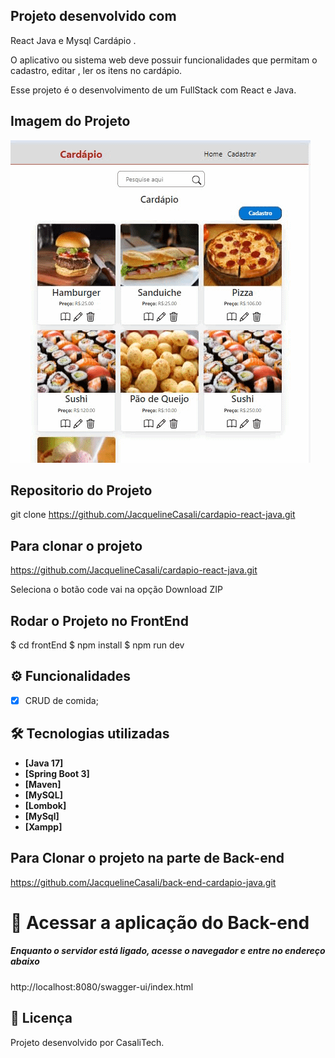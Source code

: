 ## Projeto desenvolvido com 
React Java e Mysql
Cardápio .

O aplicativo ou sistema web deve possuir funcionalidades que permitam o cadastro, editar , ler os itens no cardápio.

Esse projeto é o desenvolvimento de um FullStack com React e Java.

## Imagem do Projeto
![cardapio](/cardapio.gif)

## Repositorio do Projeto
git clone https://github.com/JacquelineCasali/cardapio-react-java.git

## Para clonar o projeto
https://github.com/JacquelineCasali/cardapio-react-java.git

Seleciona o botão code vai na opção Download ZIP

## Rodar o Projeto no FrontEnd 

$ cd frontEnd
$ npm install
$ npm run dev

## ⚙️ Funcionalidades

- [x] CRUD de comida;

## 🛠 Tecnologias utilizadas

- **[Java 17]**
- **[Spring Boot 3]**
- **[Maven]**
- **[MySQL]**
- **[Lombok]**
- **[MySql]**
- **[Xampp]**

## Para Clonar o projeto na parte de Back-end
https://github.com/JacquelineCasali/back-end-cardapio-java.git


# 📁 Acessar a aplicação do Back-end

##### Enquanto o servidor está ligado, acesse o navegador e entre no endereço abaixo
http://localhost:8080/swagger-ui/index.html


## 📝 Licença

Projeto desenvolvido por CasaliTech.
